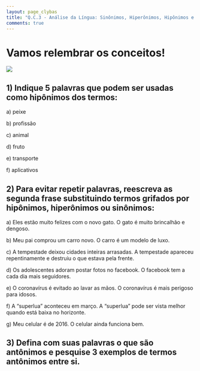 ```yaml
---
layout: page_clybas
title: "Q.C.3 - Análise da Língua: Sinônimos, Hiperônimos, Hipônimos e Antônimos"
comments: true
---
```


# Vamos relembrar os conceitos!

![]({{site.baseurl}}/{{site.img_path}}/clybas/hiponimos_hiperonimos.jpg)


## 1) Indique 5 palavras que podem ser usadas como hipônimos dos termos:

a) peixe

b) profissão

c) animal

d) fruto

e) transporte

f) aplicativos


## 2) Para evitar repetir palavras, reescreva as segunda frase substituindo termos grifados por hipônimos, hiperônimos ou sinônimos:

a) Eles estão muito felizes com o novo gato. O gato é muito brincalhão e dengoso.

b) Meu pai comprou um carro novo. O carro é um modelo de luxo.

c) A tempestade deixou cidades inteiras arrasadas. A tempestade apareceu repentinamente e destruiu o que estava pela frente.

d) Os adolescentes adoram postar fotos no facebook. O facebook
tem a cada dia mais seguidores.

e) O coronavírus é evitado ao lavar as mãos. O coronavírus é mais perigoso para idosos.

f) A “superlua” aconteceu em março. A “superlua” pode ser vista melhor quando está baixa no horizonte.

g) Meu celular é de 2016. O celular ainda funciona bem.


## 3) Defina com suas palavras o que são antônimos e pesquise 3 exemplos de termos antônimos entre si.


